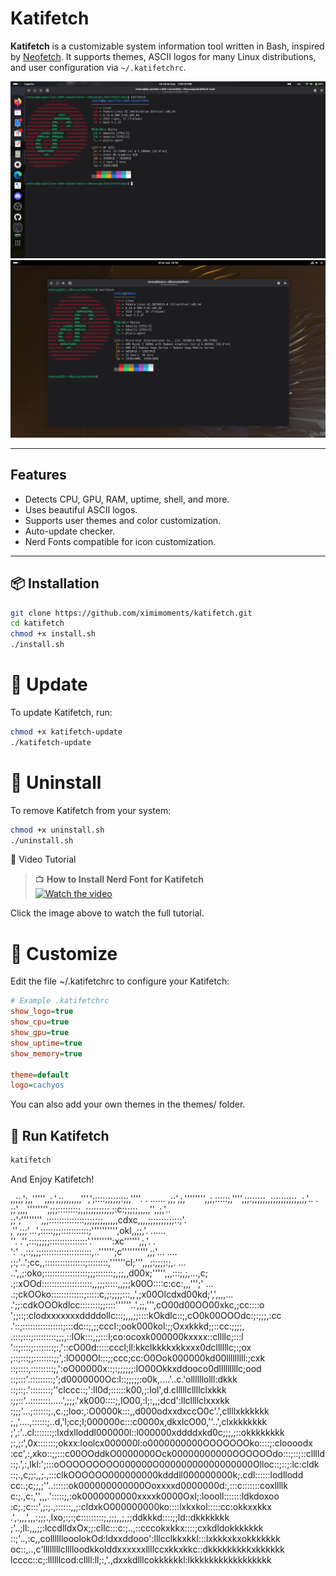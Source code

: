 # Katifetch

**Katifetch** is a customizable system information tool written in Bash, inspired by [Neofetch](https://github.com/dylanaraps/neofetch). It supports themes, ASCII logos for many Linux distributions, and user configuration via `~/.katifetchrc`.

![Screenshot](https://raw.githubusercontent.com/ximimoments/katifetch/main/screenshots/katifetch.png)  
![Screenshot](https://raw.githubusercontent.com/ximimoments/katifetch/main/screenshots/katifetchv2.png)

---

## Features

- Detects CPU, GPU, RAM, uptime, shell, and more.
- Uses beautiful ASCII logos.
- Supports user themes and color customization.
- Auto-update checker.
- Nerd Fonts compatible for icon customization.

---

## 📦 Installation

```bash
git clone https://github.com/ximimoments/katifetch.git
cd katifetch
chmod +x install.sh
./install.sh
```

# 🔄 Update

To update Katifetch, run:
```bash
chmod +x katifetch-update
./katifetch-update
```

# 🧼 Uninstall

To remove Katifetch from your system:

```bash
chmod +x uninstall.sh
./uninstall.sh
```
🎥 Video Tutorial

> 📺 **How to Install Nerd Font for Katifetch**  
> [![Watch the video](https://img.youtube.com/vi/gWKcaDRoy8s/0.jpg)](https://www.youtube.com/watch?v=gWKcaDRoy8s)


Click the image above to watch the full tutorial.
# 🎨 Customize

Edit the file ~/.katifetchrc to configure your Katifetch:

```ini
# Example .katifetchrc
show_logo=true
show_cpu=true
show_gpu=true
show_uptime=true
show_memory=true

theme=default
logo=cachyos
```
You can also add your own themes in the themes/ folder.

## 🚀 Run Katifetch
```bash
katifetch
```
And Enjoy Katifetch!

,,;;,';,,''''',,;,',;;,,,,,,,''',';::::;;;;;;:;;,''''.        . ......
,;;',;,'''''''',,;,:::::;,'''',;;:;;;;;,,;;;;;;;;;;,,;,'..    .       
;;',,,,'''''''',;;;::::::::;,,;;;;;;;;;,;:c:;;;;;,,,,,'',,;,'..       
;;';'''''''',,;::::::::::::::;;;;;;;,,,,,,cdxc,,,,;;;;;;;;;;::;'.     
,'',;;;'...',:::::;;;:::::::::::;'''''''''',okl,,;;,'.       ......   
''.    .'',:::;;;;;:::::::::::::::'.'''''''':xc'''''',;,'.    .       
':'    .,::;,;;::::::::::::::::::::,..'''''';c'''''''''',;;'...   ....
;:;'..';cc,,::::::::::::::::;::::::::,''''''cl;''',,,;:;;;;:;,.    ...
..',,;:oko;:::::::::::::::::;;;:::::::;,;;,,d00x;''''',,,:::;,;,...,c;
   .;:xOOd::::::::::::::::::::,,;;;:::::,,;;;k00O::::c:cc:,,,''';' ...
  .:;ckOOko:::::::::::::;:::::c,;:;;;;:::,,',;x00Olcdxd00kd;',',,,,...
.';;:cdkOOOkdlcc::::::::;;::::''''''..',;;,''',cO00d00OO00xkc,;cc::::o
';;::;:clodxxxxxxxddddollc:::;,,,;;::::kOkdlc::;,cO0k00OOOdc:;:;;;,:cc
.'::;::::::::::::::::;:::dc::;,;;cccl:;ook000kol:;;Oxxkkkd;;::cc:;;;;,
.:::;:::;:::::::::;;;,::lOk:::,;;:::l;co:ocoxk000000kxxxx::cllllc;:::l
'::;::::;::::::::;:,'::cO00d:::::cccl;ll:kkclkkkkxkkxxx0dcllllllc;:;ox
;::;:::;;::::::::;;',:lO000Ol:::;;ccc;cc:O0Ook000000kd00lllllllll:;cxk
::;::::,:::::::::;,':oO00000x::;:;;;;;;:lO00Okkxddooco0dlllllllllc;ood
::;:::'.:::::::::;';d0000000Oc:l::;;;;;:o0k,....'..c.'ollllllolll:dkkk
::;::;.'::::::::;''clccc::;':ll0d;::::::k00,;:lol',d.clllllcllllclxkkk
:;;::'..::::::::.....',;;;.'xk000::::;,lO00,:l;:,,;dcd':llcllllclxxxkk
:;;;'...;::::::;.,c.;;loo:,:O0000k:::,,d000odxxdxccO0c'.',cllllxkkkkkk
;,,'....,::::::;..d,'l;cc;l;000000c:::c0000x,dkxlcO00,''..',clxkkkkkkk
;',:'..cl:::::::;:lxdxlloddl000000l::l000000xddddxkd0c;;;,;::okkkkkkkk
;:,;:',0x:::::::;okxx:loolcx000000l:o0000000000OOOOOOOko::::;:cloooodx
:cc',:,xko::;;:::c00OOddkO0000000Ock00000000000OOOOOOdo:::;::;::clllld
::;.',:,lkl:';:::oOOOOOOOOO000000O00000000000000000Olloc::;::;:lc:cldk
::;.,c;;:,,;.,:::clkOOOOOO000000000kdddll000000000k;.cdl::::::lodllodd
cc:.;c;;,;''..::::::ok000000000000Ooxxxxd0000000d:,:::c:::::::coxllllk
c:;.,c:,'',,,.':::::;,:ok0000000000xxxxk0000Oxl;:loooll:::::::ldkdoxoo
:c;.;c:::',;:;.,::::::,,;:cldxkO000000000ko::::lxkxkol:::::cc:okkxxkkx
.',.,,,',,,:;;;.,lxo;:;:;c:::::::::;,;;;,,;,;;ddkkkd::::;;ld::dkkkkkkk
;'..;ll:,,,;;:lccdlldxOx;;:cllc:::c:;..,::cccokxkkx::::;cxkdldokkkkkkk
::;'..,:c,,collllllooolokOd:ldxxddooo':lllcclkkxkkl:::lxkkkxkxokkkkkkk
oc::,..,c'llllllllclllloodkkolddxxxxxxllllccxkkxkkc::dkkkkkkkkkxkkkkkk
lcccc::c;:llllllcod:cllll:ll;:,'.,dxxkdlllcokkkkkkl:lkkkkkkkkkkkkkkkkk
